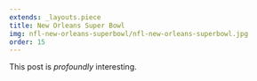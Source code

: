 ```yaml
---
extends: _layouts.piece
title: New Orleans Super Bowl
img: nfl-new-orleans-superbowl/nfl-new-orleans-superbowl.jpg
order: 15
---
```


This post is *profoundly* interesting.
